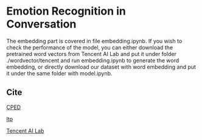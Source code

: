 # Emotion Recognition in Conversation

The embedding part is covered in file embedding.ipynb. If you wish to check the performance of the model, you can either download the pretrained word vectors from Tencent AI Lab and put it under folder ./wordvector/tencent and run embedding.ipynb to generate the word embedding, or directly download our dataset with word embedding and put it under the same folder with model.ipynb.

## Cite

[CPED](https://github.com/scutcyr/CPED)

[ltp](https://github.com/HIT-SCIR/ltp)

[Tencent AI Lab](https://ai.tencent.com/ailab/nlp/en/embedding.html)
